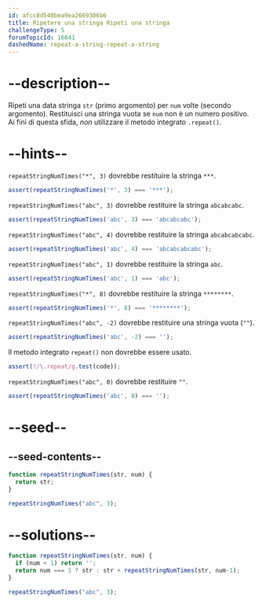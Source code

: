 ```yaml
---
id: afcc8d540bea9ea2669306b6
title: Ripetere una stringa Ripeti una stringa
challengeType: 5
forumTopicId: 16041
dashedName: repeat-a-string-repeat-a-string
---
```


# --description--

Ripeti una data stringa `str` (primo argomento) per `num` volte (secondo argomento). Restituisci una stringa vuota se `num` non è un numero positivo. Ai fini di questa sfida, *non* utilizzare il metodo integrato `.repeat()`.

# --hints--

`repeatStringNumTimes("*", 3)` dovrebbe restituire la stringa `***`.

```js
assert(repeatStringNumTimes('*', 3) === '***');
```

`repeatStringNumTimes("abc", 3)` dovrebbe restituire la stringa `abcabcabc`.

```js
assert(repeatStringNumTimes('abc', 3) === 'abcabcabc');
```

`repeatStringNumTimes("abc", 4)` dovrebbe restituire la stringa `abcabcabcabc`.

```js
assert(repeatStringNumTimes('abc', 4) === 'abcabcabcabc');
```

`repeatStringNumTimes("abc", 1)` dovrebbe restituire la stringa `abc`.

```js
assert(repeatStringNumTimes('abc', 1) === 'abc');
```

`repeatStringNumTimes("*", 8)` dovrebbe restituire la stringa `********`.

```js
assert(repeatStringNumTimes('*', 8) === '********');
```

`repeatStringNumTimes("abc", -2)` dovrebbe restituire una stringa vuota (`""`).

```js
assert(repeatStringNumTimes('abc', -2) === '');
```

Il metodo integrato `repeat()` non dovrebbe essere usato.

```js
assert(!/\.repeat/g.test(code));
```

`repeatStringNumTimes("abc", 0)` dovrebbe restituire `""`.

```js
assert(repeatStringNumTimes('abc', 0) === '');
```

# --seed--

## --seed-contents--

```js
function repeatStringNumTimes(str, num) {
  return str;
}

repeatStringNumTimes("abc", 3);
```

# --solutions--

```js
function repeatStringNumTimes(str, num) {
  if (num < 1) return '';
  return num === 1 ? str : str + repeatStringNumTimes(str, num-1);
}

repeatStringNumTimes("abc", 3);
```
